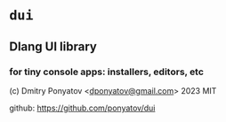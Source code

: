 # `dui`
## Dlang UI library
### for tiny console apps: installers, editors, etc

(c) Dmitry Ponyatov <<dponyatov@gmail.com>> 2023 MIT

github: https://github.com/ponyatov/dui
